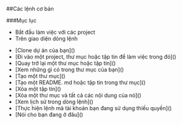 ##Các lệnh cơ bản

###Mục lục
 
- Bắt đầu làm việc với các project
- Trên giao diện dòng lệnh 
<ul>
<li>[Clone dự án của bạn]()</li> 
<li>[Đi vào một project, thư mục hoặc tập tin để làm việc trong đó]()</li> 
<li>[Quay trở lại một thư mục hoặc tập tin]()</li> 
<li>[Xem những gì có trong thư mục của bạn]()</li> 
<li>[Tạo một thư mục]()</li> 
<li>[Tạo một README. md hoặc tập tin trong thư mục]()</li> 
<li>[Xóa một tập tin]()</li> 
<li>[Xóa một thư mục và tất cả các nội dung của nó]()</li> 
<li>[Xem lịch sử trong dòng lệnh]()</li>
<li>[Thực hiện lệnh mà tài khoản bạn đang sử dụng thiếu quyền]()</li>
<li>[Nói cho bạn đang ở đâu]()</li>
</ul>
